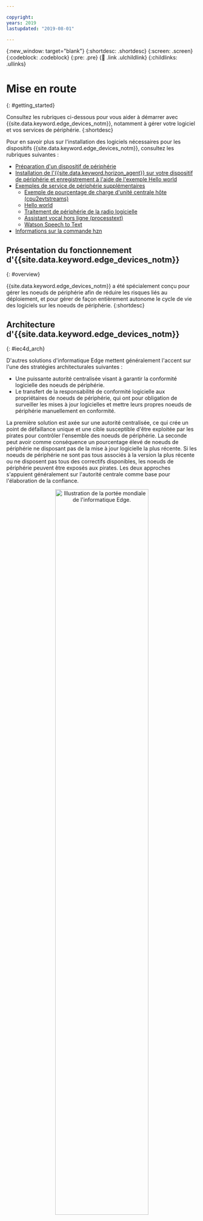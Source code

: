 ```yaml
---

copyright:
years: 2019
lastupdated: "2019-08-01"

---
```


{:new_window: target="blank"}
{:shortdesc: .shortdesc}
{:screen: .screen}
{:codeblock: .codeblock}
{:pre: .pre}
{:child: .link .ulchildlink}
{:childlinks: .ullinks}

# Mise en route
{: #getting_started}

Consultez les rubriques ci-dessous pour vous aider à démarrer avec {{site.data.keyword.edge_devices_notm}}, notamment à gérer votre logiciel et vos services de périphérie.
{:shortdesc}

Pour en savoir plus sur l'installation des logiciels nécessaires pour les dispositifs {{site.data.keyword.edge_devices_notm}}, consultez les rubriques suivantes :

* [Préparation d'un dispositif de périphérie](../installing/adding_devices.md)
* [Installation de l'{{site.data.keyword.horizon_agent}} sur votre dispositif de périphérie et enregistrement à l'aide de l'exemple Hello world](../installing/registration.md)
* [Exemples de service de périphérie supplémentaires](../installing/additional_examples.md)
  * [Exemple de pourcentage de charge d'unité centrale hôte (cpu2evtstreams)](../installing/cpu_load_example.md)
  * [Hello world](policy.md)
  * [Traitement de périphérie de la radio logicielle](../installing/software_defined_radio_ex.md)
  * [Assistant vocal hors ligne (processtext)](../installing/offline_voice_assistant.md)
  * [Watson Speech to Text](../installing/watson_speech.md)
* [Informations sur la commande hzn](../installing/exploring_hzn.md)

## Présentation du fonctionnement d'{{site.data.keyword.edge_devices_notm}}
{: #overview}

{{site.data.keyword.edge_devices_notm}} a été spécialement conçu pour gérer les noeuds de périphérie afin de réduire les risques liés au déploiement, et pour gérer de façon entièrement autonome le cycle de vie des logiciels sur les noeuds de périphérie.
{:shortdesc}

## Architecture d'{{site.data.keyword.edge_devices_notm}}
{: #iec4d_arch}

D'autres solutions d'informatique Edge mettent généralement l'accent sur l'une des stratégies architecturales suivantes :

* Une puissante autorité centralisée visant à garantir la conformité logicielle des noeuds de périphérie.
* Le transfert de la responsabilité de conformité logicielle aux propriétaires de noeuds de périphérie, qui ont pour obligation de surveiller les mises à jour logicielles et mettre leurs propres noeuds de périphérie manuellement en conformité.

La première solution est axée sur une autorité centralisée, ce qui crée un point de défaillance unique et une cible susceptible d'être exploitée par les pirates pour contrôler l'ensemble des noeuds de périphérie. La seconde peut avoir comme conséquence un pourcentage élevé de noeuds de périphérie ne disposant pas de la mise à jour logicielle la plus récente. Si les noeuds de périphérie ne sont pas tous associés à la version la plus récente ou ne disposent pas tous des correctifs disponibles, les noeuds de périphérie peuvent être exposés aux pirates. Les deux approches s'appuient généralement sur l'autorité centrale comme base pour l'élaboration de la confiance.

<p align="center">
<img src="../../images/edge/overview_illustration.svg" width="70%" alt="Illustration de la portée mondiale de l'informatique Edge.">
</p>

Contrairement aux approches ci-dessus, {{site.data.keyword.edge_devices_notm}} est décentralisé. {{site.data.keyword.edge_devices_notm}} gère de façon totalement automatisée la conformité logicielle du service sur les noeuds de périphérie. Sur chacun des noeuds de périphérie, les processus agent décentralisés et entièrement autonomes sont exécutés conformément aux règles définies au moment de l'enregistrement de la machine avec {{site.data.keyword.edge_devices_notm}}. Les processus agbot (accord de bot) décentralisés et entièrement autonomes sont quant à eux généralement exécutés dans un emplacement central, mais peuvent être exécutés n'importe où, y compris sur des noeuds de périphérie. A l'instar des processus d'agent, les agbots sont régis par les règles. Les agents et les agbots assument la majeure partie de la gestion du cycle de vie des logiciels du service de périphérie pour les noeuds de périphérie et forcent l'application de la conformité logicielle aux noeuds de périphérie.

Pour plus d'efficacité, {{site.data.keyword.edge_devices_notm}} comporte deux services centralisés, le réseau Exchange et la carte de commutateur. Ces services n'ont aucune autorité centrale sur les processus agent et agbot autonomes. Au lieu de cela, ils fournissent des services simples de découverte et de partage de métadonnées (Exchange) ainsi qu'un service de boîte aux lettres visant à prendre en charge les communications d'égal à égal (la carte de commutateur). Ces services visent à soutenir le travail autonome des agents et des agbots.

Enfin, la console {{site.data.keyword.edge_devices_notm}} aide les administrateurs à définir une règle et à surveiller l'état des noeuds de périphérie.

Chacun des cinq types de composant {{site.data.keyword.edge_devices_notm}} (agent, agbot, exchange, carte de commutateur et console) est associé à un domaine de responsabilité limité. Les composants n'ont aucun pouvoir qui leur permette d'agir en dehors de leur domaine de compétence respectif. En divisant la responsabilité et en déterminant le pouvoir et les droits d'accès, {{site.data.keyword.edge_devices_notm}} offre une saine gestion des risques pour le déploiement des noeuds de périphérie.

## Découverte et négociation
{: #discovery_negotiation}

{{site.data.keyword.edge_devices_notm}}, qui s'appuie sur le projet [1{{site.data.keyword.horizon_open}} ![S'ouvre dans un nouvel onglet](../../images/icons/launch-glyph.svg "S'ouvre dans un nouvel onglet")](https://github.com/open-horizon/), est principalement décentralisé et distribué. Les processus agent et agbot (bot d'accord) autonomes collaborent à la gestion logicielle de tous les noeuds de périphérie enregistrés.

Un processus d'agent autonome s'exécute sur chaque noeud de périphérie Horizon pour appliquer les règles qui sont définies par le propriétaire du dispositif de périphérie.

Les agbots autonomes surveillent les patterns de déploiement et les règles dans le réseau Exchange, et recherchent les agents de noeud de périphérie qui ne sont pas encore conformes. Les agbots proposent des accords aux noeuds de périphérie afin de les rendre conformes. Lorsqu'un agbot et un agent parviennent à un accord, ils coopèrent pour gérer le cycle de vie logiciel des services de périphérie sur le noeud de périphérie.

Les agbots et les agents utilisent les services centralisés suivants pour se trouver, établir un climat de confiance et communiquer en toute sécurité sur {{site.data.keyword.edge_devices_notm}} :

* {{site.data.keyword.horizon_exchange}}, qui facilite la découverte.
* La {{site.data.keyword.horizon_switch}}, qui permet d'établir des communications privées sécurisées d'égal à égal entre les agbots et les agents.

<img src="../../images/edge/distributed.svg" width="90%" alt="Les services centralisés et décentralisés">

### {{site.data.keyword.horizon_exchange}}
{: #iec4d_exchange}

{{site.data.keyword.horizon_exchange}} permet aux propriétaires de dispositifs de périphérie d'enregistrer les noeuds de périphérie auprès de la gestion du cycle de vie des logiciels. Lorsque vous enregistrez un noeud de périphérie auprès d'{{site.data.keyword.horizon_exchange}} pour {{site.data.keyword.edge_devices_notm}}, vous indiquez le pattern de déploiement ou la règle du noeud de périphérie. (A la base, un pattern de déploiement est simplement un ensemble de règles prédéfinies pour la gestion des noeuds de périphérie.) Les patterns et les règles doivent être conçus, développés, testés, signés et publiés dans le réseau {{site.data.keyword.horizon_exchange}}.

Chaque noeud de périphérie est enregistré avec un ID unique et un jeton de sécurité. Les noeuds peuvent être enregistrés pour exécuter un pattern ou des règles fournis par leur propre organisation, ou un pattern fourni par une autre organisation.

Lorsqu'un pattern ou une règle est publié(e) dans {{site.data.keyword.horizon_exchange}}, les agbots s'emploient à identifier les noeuds de périphérie qui sont concernés par les règles ou patterns nouveaux ou actualisés. Lorsqu'un noeud de périphérie enregistré est détecté, un agbot négocie avec l'agent du noeud de périphérie.

Même si {{site.data.keyword.horizon_exchange}} permet aux agbots de rechercher les noeuds de périphérie qui sont enregistrés pour utiliser des patterns ou des règles, {{site.data.keyword.horizon_exchange}} n'est pas directement impliqué dans le processus de gestion logicielle du noeud de périphérie. Les agbots et les agents traitent le processus de gestion des logiciels. {{site.data.keyword.horizon_exchange}} ne dispose pas d'autorisations sur le noeud de périphérie et n'établit aucun contact avec les agents du noeud de périphérie.

### {{site.data.keyword.horizon_switch}}
{: #horizon_switch}

Lorsqu'un agbot découvre un noeud de périphérie qui est concerné par des patterns ou des règles, nouveaux ou actualisés, l'agbot utilise la carte de commutateur {{site.data.keyword.horizon}} pour envoyer un message privé à l'agent sur ce noeud. Ce message est une proposition d'accord visant à collaborer à la gestion du cycle de vie des logiciels sur le noeud de périphérie. Lorsque l'agent reçoit le message de l'agbot dans sa boîte aux lettres sur la {{site.data.keyword.horizon_switch}}, il le déchiffre et étudie la proposition. Si celle-ci concerne sa propre règle de noeud, le noeud envoie un message d'acceptation à l'agbot. Dans le cas contraire, le noeud rejette la proposition. Lorsque l'agbot reçoit l'aval dans sa boîte aux lettres privées de la {{site.data.keyword.horizon_switch}}, la négociation prend fin.

Les agents et les agbots publient les clés publiques dans la {{site.data.keyword.horizon_switch}} pour permettre une communication privée et sécurisée au moyen d'une confidentialité persistante parfaite. Grâce à ce chiffrement, la {{site.data.keyword.horizon_switch}} sert uniquement de gestionnaire de boîte aux lettres. Elle est incapable de déchiffrer les messages.

Remarque : Toutes les communications passant par la {{site.data.keyword.horizon_switch}}, les adresses IP des noeuds de périphérie ne sont révélés à aucun agbot tant que l'agent sur chacun des noeuds de périphérie n'a pas choisi de révéler cette information. L'agent révèle l'information lorsque l'agent et l'agbot ont conclu avec succès un accord.

## Gestion du cycle de vie des logiciels de périphérie
{: #edge_lifecycle}

Après qu'un accord a été conclu entre l'agbot et l'agent concernant un pattern ou un ensemble de règles spécifique, ils collaborent à la gestion du cycle de vie logiciel du pattern ou de la règle sur le noeud de périphérie. L'agbot surveille l'évolution du pattern ou de la règle au fil du temps, et vérifie la conformité du noeud de périphérie. L'agent télécharge localement le logiciel sur le noeud de périphérie, vérifie la signature du logiciel, et si tout correspond, exécute et surveille le logiciel. Si nécessaire, l'agent met à jour le logiciel et l'arrête s'il y a lieu.

L'agent collecte les images de conteneur Docker du service de périphérie spécifié à partir des registres appropriés et vérifie les signatures de l'image de conteneur. L'agent démarre ensuite les conteneurs dans l'ordre de dépendance inverse avec la configuration spécifiée dans le pattern ou la règle. Lorsque les conteneurs sont exécutés, l'agent local surveille les conteneurs. Si un conteneur s'arrête de manière inattendue, l'agent relance le conteneur pour essayer de maintenir la conformité du pattern ou de la règle sur le noeud de périphérie.

L'agent a une tolérance limitée pour les défaillances. Si un conteneur tombe en panne rapidement et de façon répétée, l'agent cesse de redémarrer les services qui sont perpétuellement défaillants et annule l'accord.

### Dépendances du service {{site.data.keyword.horizon}}
{: #service_dependencies}

Un service de périphérie peut indiquer dans ses métadonnées les dépendances sur les autres services de périphérie qu'il utilise. Lorsqu'un service de périphérie est déployé sur un noeud de périphérie à la suite d'un pattern ou d'une règle, l'agent déploie également tous les services de périphérie dont il a besoin (dans l'ordre de dépendance inverse). De nombreux niveaux de dépendances de service sont pris en charge.

### Mise en réseau Docker {{site.data.keyword.horizon}}
{: #docker_networking}

{{site.data.keyword.horizon}} utilise les fonctionnalités de mise en réseau Docker pour isoler les conteneurs Docker de sorte que seuls les services qui en ont besoin puissent s'y connecter. Lorsqu'un conteneur de service qui dépend d'un autre service est démarré, il est rattaché au réseau privé du conteneur de service dépendant. Cela facilite l'exécution des services de périphérie créés par différentes organisations car chaque service de périphérie peut accéder aux autres services répertoriés uniquement dans ses métadonnées.
